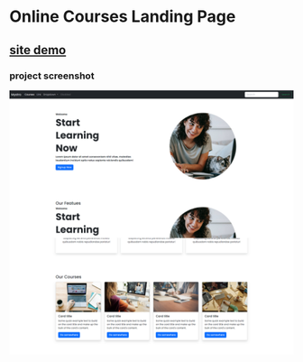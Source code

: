 # Online Courses Landing Page


## [site demo](https://khalilhasan23.github.io/mystro-landing-page/)


### project screenshot
![](https://github.com/khalilhasan23/mystro/blob/main/Screenshot.png)
